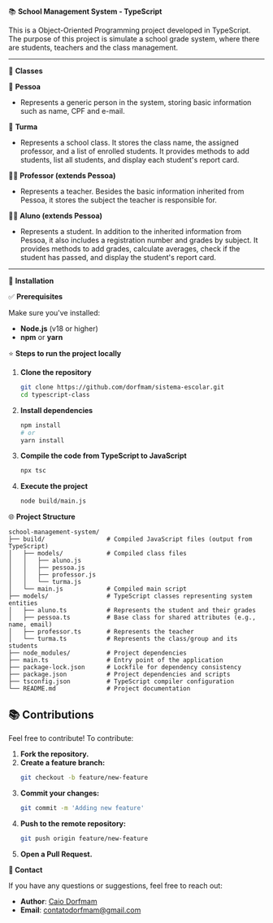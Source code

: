 📚 **School Management System - TypeScript**

This is a Object-Oriented Programming project developed in TypeScript. The purpose of this project is simulate a school grade system, where there are students, teachers and the class management.

---

📰 **Classes**

👤 **Pessoa**

-   Represents a generic person in the system, storing basic information such as name, CPF and e-mail.

👥 **Turma**

-   Represents a school class. It stores the class name, the assigned professor, and a list of enrolled students. It provides methods to add students, list all students, and display each student's report card.

👨‍🏫 **Professor (extends Pessoa)**

-   Represents a teacher. Besides the basic information inherited from Pessoa, it stores the subject the teacher is responsible for.

👩‍🎓 **Aluno (extends Pessoa)**

-   Represents a student. In addition to the inherited information from Pessoa, it also includes a registration number and grades by subject. It provides methods to add grades, calculate averages, check if the student has passed, and display the student's report card.

---

🔧 **Installation**

✅ **Prerequisites**

Make sure you've installed:

-   **Node.js** (v18 or higher)
-   **npm** or **yarn**

⭐ **Steps to run the project locally**

1. **Clone the repository**

    ```bash
    git clone https://github.com/dorfmam/sistema-escolar.git
    cd typescript-class
    ```

2. **Install dependencies**

    ```bash
    npm install
    # or
    yarn install
    ```

3. **Compile the code from TypeScript to JavaScript**

    ```bash
    npx tsc
    ```

4. **Execute the project**
    ```bash
    node build/main.js
    ```

🌐 **Project Structure**

```
school-management-system/
├── build/                 # Compiled JavaScript files (output from TypeScript)
│   ├── models/            # Compiled class files
│   │   ├── aluno.js
│   │   ├── pessoa.js
│   │   ├── professor.js
│   │   └── turma.js
│   └── main.js            # Compiled main script
├── models/                # TypeScript classes representing system entities
│   ├── aluno.ts           # Represents the student and their grades
│   ├── pessoa.ts          # Base class for shared attributes (e.g., name, email)
│   ├── professor.ts       # Represents the teacher
│   └── turma.ts           # Represents the class/group and its students
├── node_modules/          # Project dependencies
├── main.ts                # Entry point of the application
├── package-lock.json      # Lockfile for dependency consistency
├── package.json           # Project dependencies and scripts
├── tsconfig.json          # TypeScript compiler configuration
└── README.md              # Project documentation
```

## 📚 Contributions

Feel free to contribute! To contribute:

1. **Fork the repository.**
2. **Create a feature branch:**
    ```bash
    git checkout -b feature/new-feature
    ```
3. **Commit your changes:**
    ```bash
    git commit -m 'Adding new feature'
    ```
4. **Push to the remote repository:**
    ```bash
    git push origin feature/new-feature
    ```
5. **Open a Pull Request.**

**📧 Contact**

If you have any questions or suggestions, feel free to reach out:

-   **Author**: [Caio Dorfmam](https://github.com/dorfmam/main)
-   **Email**: contatodorfmam@gmail.com

